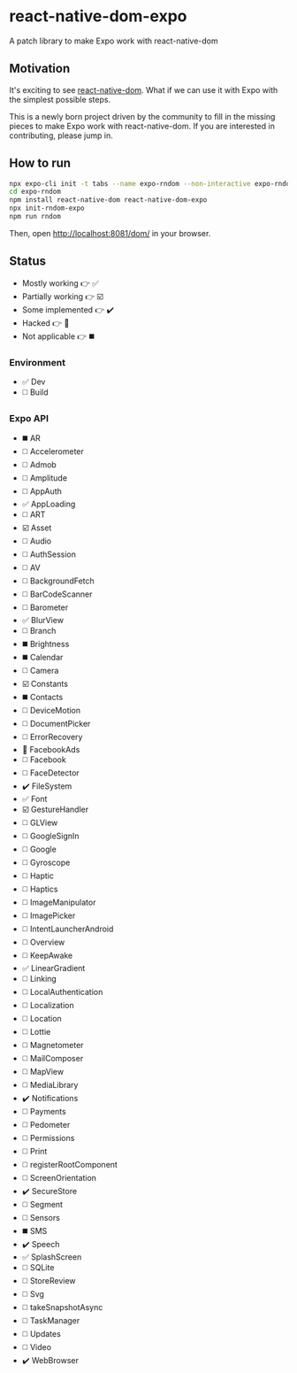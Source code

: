 # react-native-dom-expo
A patch library to make Expo work with react-native-dom

## Motivation
It's exciting to see [react-native-dom](https://github.com/vincentriemer/react-native-dom). What if we can use it with Expo with the simplest possible steps.

This is a newly born project driven by the community
to fill in the missing pieces to make Expo work with react-native-dom.
If you are interested in contributing, please jump in.

## How to run
```bash
npx expo-cli init -t tabs --name expo-rndom --non-interactive expo-rndom
cd expo-rndom
npm install react-native-dom react-native-dom-expo
npx init-rndom-expo
npm run rndom
```

Then, open <http://localhost:8081/dom/> in your browser.

## Status

- Mostly working :point_right: :white_check_mark:
- Partially working :point_right: :ballot_box_with_check:
- Some implemented :point_right: :heavy_check_mark:
- Hacked :point_right: :radio_button:
- Not applicable :point_right: :black_medium_square:

### Environment
- :white_check_mark: Dev
- :white_medium_square: Build

### Expo API
- :black_medium_square: AR
- :white_medium_square: Accelerometer
- :white_medium_square: Admob
- :white_medium_square: Amplitude
- :white_medium_square: AppAuth
- :white_check_mark: AppLoading
- :white_medium_square: ART
- :ballot_box_with_check: Asset
- :white_medium_square: Audio
- :white_medium_square: AuthSession
- :white_medium_square: AV
- :white_medium_square: BackgroundFetch
- :white_medium_square: BarCodeScanner
- :white_medium_square: Barometer
- :white_check_mark: BlurView
- :white_medium_square: Branch
- :black_medium_square: Brightness
- :black_medium_square: Calendar
- :white_medium_square: Camera
- :ballot_box_with_check: Constants
- :black_medium_square: Contacts
- :white_medium_square: DeviceMotion
- :white_medium_square: DocumentPicker
- :white_medium_square: ErrorRecovery
- :radio_button: FacebookAds
- :white_medium_square: Facebook
- :white_medium_square: FaceDetector
- :heavy_check_mark: FileSystem
- :white_check_mark: Font
- :ballot_box_with_check: GestureHandler
- :white_medium_square: GLView
- :white_medium_square: GoogleSignIn
- :white_medium_square: Google
- :white_medium_square: Gyroscope
- :white_medium_square: Haptic
- :white_medium_square: Haptics
- :white_medium_square: ImageManipulator
- :white_medium_square: ImagePicker
- :white_medium_square: IntentLauncherAndroid
- :white_medium_square: Overview
- :white_medium_square: KeepAwake
- :white_check_mark: LinearGradient
- :white_medium_square: Linking
- :white_medium_square: LocalAuthentication
- :white_medium_square: Localization
- :white_medium_square: Location
- :white_medium_square: Lottie
- :white_medium_square: Magnetometer
- :white_medium_square: MailComposer
- :white_medium_square: MapView
- :white_medium_square: MediaLibrary
- :heavy_check_mark: Notifications
- :white_medium_square: Payments
- :white_medium_square: Pedometer
- :white_medium_square: Permissions
- :white_medium_square: Print
- :white_medium_square: registerRootComponent
- :white_medium_square: ScreenOrientation
- :heavy_check_mark: SecureStore
- :white_medium_square: Segment
- :white_medium_square: Sensors
- :black_medium_square: SMS
- :heavy_check_mark: Speech
- :white_check_mark: SplashScreen
- :white_medium_square: SQLite
- :white_medium_square: StoreReview
- :white_medium_square: Svg
- :white_medium_square: takeSnapshotAsync
- :white_medium_square: TaskManager
- :white_medium_square: Updates
- :white_medium_square: Video
- :heavy_check_mark: WebBrowser
